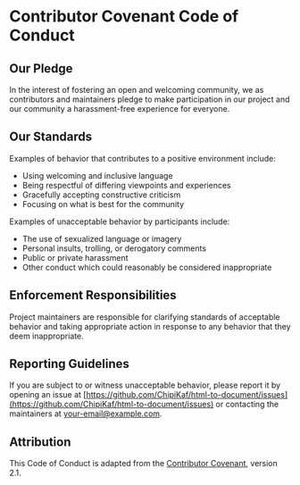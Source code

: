 # Contributor Covenant Code of Conduct

## Our Pledge

In the interest of fostering an open and welcoming community, we as contributors and maintainers pledge to make participation in our project and our community a harassment-free experience for everyone.

## Our Standards

Examples of behavior that contributes to a positive environment include:
- Using welcoming and inclusive language
- Being respectful of differing viewpoints and experiences
- Gracefully accepting constructive criticism
- Focusing on what is best for the community

Examples of unacceptable behavior by participants include:
- The use of sexualized language or imagery
- Personal insults, trolling, or derogatory comments
- Public or private harassment
- Other conduct which could reasonably be considered inappropriate

## Enforcement Responsibilities

Project maintainers are responsible for clarifying standards of acceptable behavior and taking appropriate action in response to any behavior that they deem inappropriate.

## Reporting Guidelines

If you are subject to or witness unacceptable behavior, please report it by opening an issue at [https://github.com/ChipiKaf/html-to-document/issues](https://github.com/ChipiKaf/html-to-document/issues) or contacting the maintainers at <your-email@example.com>.

## Attribution

This Code of Conduct is adapted from the [Contributor Covenant][homepage], version 2.1.

[homepage]: https://www.contributor-covenant.org